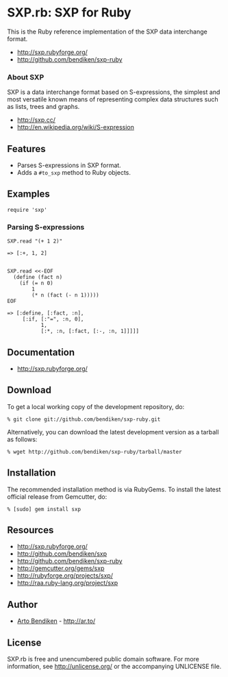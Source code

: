 SXP.rb: SXP for Ruby
====================

This is the Ruby reference implementation of the SXP data interchange
format.

* <http://sxp.rubyforge.org/>
* <http://github.com/bendiken/sxp-ruby>

### About SXP

SXP is a data interchange format based on S-expressions, the simplest and
most versatile known means of representing complex data structures such as
lists, trees and graphs.

* <http://sxp.cc/>
* <http://en.wikipedia.org/wiki/S-expression>

Features
--------

* Parses S-expressions in SXP format.
* Adds a `#to_sxp` method to Ruby objects.

Examples
--------

    require 'sxp'

### Parsing S-expressions

    SXP.read "(+ 1 2)"
    
    => [:+, 1, 2]


    SXP.read <<-EOF
      (define (fact n)
        (if (= n 0)
            1
            (* n (fact (- n 1)))))
    EOF
    
    => [:define, [:fact, :n],
         [:if, [:"=", :n, 0],
               1,
               [:*, :n, [:fact, [:-, :n, 1]]]]]

Documentation
-------------

* <http://sxp.rubyforge.org/>

Download
--------

To get a local working copy of the development repository, do:

    % git clone git://github.com/bendiken/sxp-ruby.git

Alternatively, you can download the latest development version as a tarball
as follows:

    % wget http://github.com/bendiken/sxp-ruby/tarball/master

Installation
------------

The recommended installation method is via RubyGems. To install the latest
official release from Gemcutter, do:

    % [sudo] gem install sxp

Resources
---------

* <http://sxp.rubyforge.org/>
* <http://github.com/bendiken/sxp>
* <http://github.com/bendiken/sxp-ruby>
* <http://gemcutter.org/gems/sxp>
* <http://rubyforge.org/projects/sxp/>
* <http://raa.ruby-lang.org/project/sxp>

Author
------

* [Arto Bendiken](mailto:arto.bendiken@gmail.com) - <http://ar.to/>

License
-------

SXP.rb is free and unencumbered public domain software. For more
information, see <http://unlicense.org/> or the accompanying UNLICENSE file.
